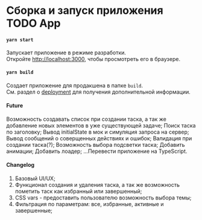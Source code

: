 # Сборка и запуск приложения TODO App

#### `yarn start`

Запускает приложение в режиме разработки.<br />
Откройте [http://localhost:3000](http://localhost:3000), чтобы просмотреть его в браузере.

#### `yarn build`

Создает приложение для продакшена в папке `build`.<br />
См. раздел о [deployment](https://facebook.github.io/create-react-app/docs/deployment) для получения дополнительной информации.

#### Future
Возможность создавать список при создании таска, а так же добавление новых элементов в уже существующей задаче;
Поиск таска по заголовку;
Вывод initialState в мок и симуляция запроса на сервер;
Вывод сообщений о соверщенных действиях и ошибок;
Валидация при создании таска(?);
Возможность выбора подсветки таска;
Добавить анимации;
Добавить лоадер;
...Перевести приложение на TypeScript.

#### Changelog
1. Базовый UI/UX;
2. Функционал создания и удаления таска, а так же возможность пометить таск как избранный или завершенный;
3. СSS vars - предоставить пользователю возможность выбора темы;
4. Фильтрация по параметрам: все, избранные, активные и завершенные;